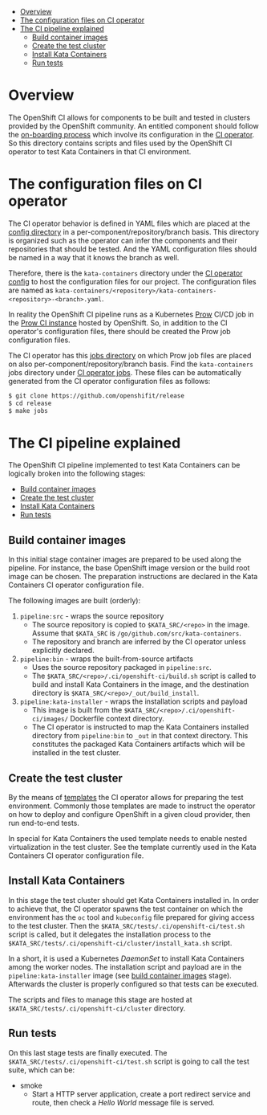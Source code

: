 * [Overview](#overview)
* [The configuration files on CI operator](#the-configuration-files-on-ci-operator)
* [The CI pipeline explained](#the-ci-pipeline-explained)
    * [Build container images](#build-container-images)
    * [Create the test cluster](#create-the-test-cluster)
    * [Install Kata Containers](#install-kata-containers)
    * [Run tests](#run-tests)

# Overview

The OpenShift CI allows for components to be built and tested in clusters
provided by the OpenShift community. An entitled component should follow the
[on-boarding process](https://github.com/openshift/ci-tools/blob/master/ONBOARD.md)
which involve its configuration in the [CI operator](https://github.com/openshift/ci-operator/blob/master/README.md).
So this directory contains scripts and files used by the OpenShift CI operator
to test Kata Containers in that CI environment.

# The configuration files on CI operator

The CI operator behavior is defined in YAML files which are placed at the
[config directory](https://github.com/openshift/release/tree/master/ci-operator/config)
in a per-component/repository/branch basis. This directory is organized such as
the operator can infer the components and their repositories that should be
tested. And the YAML configuration files should be named in a way that it knows
the branch as well.

Therefore, there is the `kata-containers` directory under the [CI operator config](https://github.com/openshift/release/tree/master/ci-operator/config)
to host the configuration files for our project. The configuration files are
named as `kata-containers/<repository>/kata-containers-<repository>-<branch>.yaml`.

In reality the OpenShift CI pipeline runs as a Kubernetes [Prow](https://github.com/kubernetes/test-infra/tree/master/prow)
CI/CD job in the [Prow CI instance](https://prow.ci.openshift.org) hosted by
OpenShift. So, in addition to the CI operator's configuration files, there
should be created the Prow job configuration files.

The CI operator has this [jobs directory](https://github.com/openshift/release/tree/master/ci-operator/jobs)
on which Prow job files are placed on also per-component/repository/branch
basis. Find the `kata-containers` jobs directory under [CI operator jobs](https://github.com/openshift/release/tree/master/ci-operator/jobs/).
These files can be automatically generated from the CI operator configuration
files as follows:

```sh
$ git clone https://github.com/openshifit/release
$ cd release
$ make jobs
```

# The CI pipeline explained

The OpenShift CI pipeline implemented to test Kata Containers can be
logically broken into the following stages:

  * [Build container images](#build-container-images)
  * [Create the test cluster](#create-the-test-cluster)
  * [Install Kata Containers](#install-kata-containers)
  * [Run tests](#run-tests)

## Build container images

In this initial stage container images are prepared to be used along the
pipeline. For instance, the base OpenShift image version or the build root image
can be chosen. The preparation instructions are declared in the
Kata Containers CI operator configuration file.

The following images are built (orderly):

1. `pipeline:src` - wraps the source repository
    * The source repository is copied to `$KATA_SRC/<repo>` in the image. Assume
that `$KATA_SRC` is `/go/github.com/src/kata-containers`.
    * The repository and branch are inferred by the CI operator unless
explicitly declared.
2. `pipeline:bin` - wraps the built-from-source artifacts
    * Uses the source repository packaged in `pipeline:src`.
    * The `$KATA_SRC/<repo>/.ci/openshift-ci/build.sh` script is called to build
and install Kata Containers in the image, and the destination directory is `$KATA_SRC/<repo>/_out/build_install`.
3. `pipeline:kata-installer` - wraps the installation scripts and payload
    * This image is built from the `$KATA_SRC/<repo>/.ci/openshift-ci/images/`
Dockerfile context directory.
    * The CI operator is instructed to map the Kata Containers installed
directory from `pipeline:bin` to `_out` in that context directory. This
constitutes the packaged Kata Containers artifacts which will be installed in
the test cluster.

## Create the test cluster

By the means of [templates](https://github.com/openshift/release/tree/master/ci-operator/templates)
the CI operator allows for preparing the test environment. Commonly those
templates are made to instruct the operator on how to deploy and configure
OpenShift in a given cloud provider, then run end-to-end tests.

In special for Kata Containers the used template needs to enable nested
virtualization in the test cluster. See the template currently used in the
Kata Containers CI operator configuration file.

## Install Kata Containers

In this stage the test cluster should get Kata Containers installed in. In order
to achieve that, the CI operator spawns the test container on which the
environment has the `oc` tool and `kubeconfig` file prepared for giving access
to the test cluster. Then the `$KATA_SRC/tests/.ci/openshift-ci/test.sh` script
is called, but it delegates the installation process to the `$KATA_SRC/tests/.ci/openshift-ci/cluster/install_kata.sh` script.

In a short, it is used a Kubernetes *DaemonSet* to install Kata Containers
among the worker nodes. The installation script and payload are in the `pipeline:kata-installer`
image (see [build container images](#build-container-images) stage). Afterwards
the cluster is properly configured so that tests can be executed.

The scripts and files to manage this stage are hosted at `$KATA_SRC/tests/.ci/openshift-ci/cluster`
directory.

## Run tests

On this last stage tests are finally executed. The `$KATA_SRC/tests/.ci/openshift-ci/test.sh`
script is going to call the test suite, which can be:
 * smoke
   * Start a HTTP server application, create a port redirect service and route,
then check a *Hello World* message file is served.
